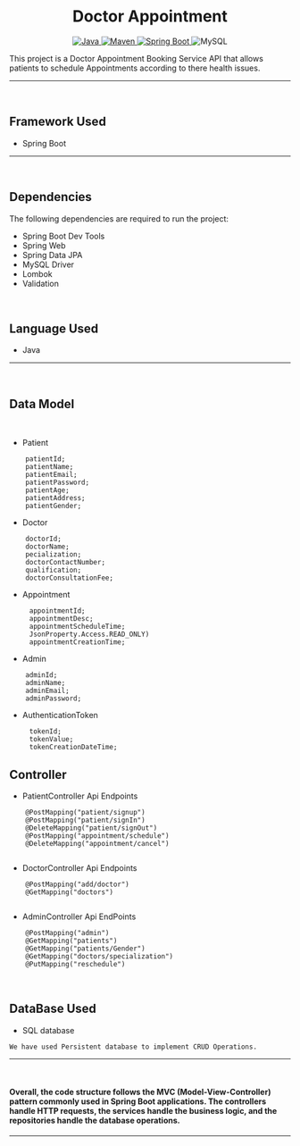<h1 align = "center"> Doctor Appointment </h1>

<p align="center">
<a href="Java url">
    <img alt="Java" src="https://img.shields.io/badge/Java->=8-darkblue.svg" />
</a>
<a href="Maven url" >
    <img alt="Maven" src="https://img.shields.io/badge/maven-3.8.1-brightgreen.svg" />
</a>
<a href="Spring Boot url" >
    <img alt="Spring Boot" src="https://img.shields.io/badge/Spring Boot-3.1.1-brightgreen.svg" />
</a>

<a >
    <img alt="MySQL" src="https://img.shields.io/badge/MySQL-blue.svg">
</a>
</p>

This project is a Doctor Appointment Booking Service API that allows patients to schedule Appointments according to there health issues. 

---
<br>

## Framework Used
* Spring Boot

---
<br>

## Dependencies
The following dependencies are required to run the project:

* Spring Boot Dev Tools
* Spring Web
* Spring Data JPA
* MySQL Driver
* Lombok
* Validation

<br>

## Language Used
* Java

---
<br>

## Data Model

<br>

* Patient
``` 
    patientId;
    patientName;
    patientEmail;
    patientPassword;
    patientAge;
    patientAddress;
    patientGender;
 ```   
* Doctor
```
    doctorId;
    doctorName;
    pecialization;
    doctorContactNumber;
    qualification;
    doctorConsultationFee;
```
* Appointment
```
     appointmentId;
     appointmentDesc;
     appointmentScheduleTime;
     JsonProperty.Access.READ_ONLY)
     appointmentCreationTime;
```
* Admin
```
    adminId;
    adminName;
    adminEmail;
    adminPassword;
```
* AuthenticationToken
```
     tokenId;
     tokenValue;
     tokenCreationDateTime;
```
## Controller
* PatientController Api Endpoints
```
    @PostMapping("patient/signup") 
    @PostMapping("patient/signIn")
    @DeleteMapping("patient/signOut")
    @PostMapping("appointment/schedule")
    @DeleteMapping("appointment/cancel")
 
```
* DoctorController Api Endpoints
```
    @PostMapping("add/doctor")
    @GetMapping("doctors")
   
```
*  AdminController Api EndPoints
```
    @PostMapping("admin")
    @GetMapping("patients")
    @GetMapping("patients/Gender")
    @GetMapping("doctors/specialization")
    @PutMapping("reschedule")
   ```

<br>

## DataBase Used
* SQL database
```
We have used Persistent database to implement CRUD Operations.
```
---
<br>

####  Overall, the code structure follows the MVC (Model-View-Controller) pattern commonly used in Spring Boot applications. The controllers handle HTTP requests, the services handle the business logic, and the repositories handle the database operations.

---